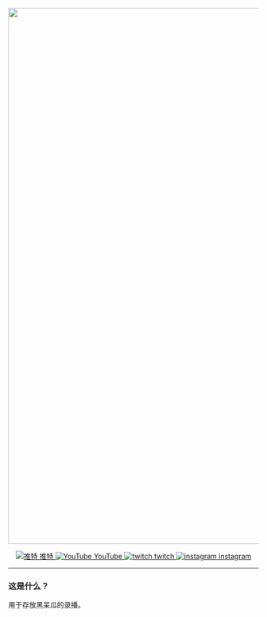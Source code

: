 <p align="center">
    <img src="https://jsd.cdn.zzko.cn/gh/soulmatelh/freeFQ@main/%E9%BB%91%E5%91%86%E7%93%9C.jpg" alt="雪宝" width=1080/>
</p>
<p align="center">
  <a href="https://twitter.com/hitome_hooo"><img src="https://jsd.cdn.zzko.cn/gh/soulmatelh/freeFQ@main/Twitch.ico" 
  alt="推特"> 推特 <a href="https://www.youtube.com/channel/UCW-54qFSvFWHpiTyEtM2H6Q"><img src="https://jsd.cdn.zzko.cn/gh/soulmatelh/freeFQ@main/Youtube.ico" alt="YouTube"> YouTube <a href="https://www.twitch.tv/hitome_chan"><img src="https://jsd.cdn.zzko.cn/gh/soulmatelh/freeFQ@main/Twitch.ico" alt="twitch"> twitch  <a href="https://www.instagram.com/hitome_hooo/"><img src="https://jsd.cdn.zzko.cn/gh/soulmatelh/freeFQ@main/Instagram.ico" alt="instagram"> instagram </a>
  </a>
</p>

---

### 这是什么？

用于存放黑呆瓜的录播。
